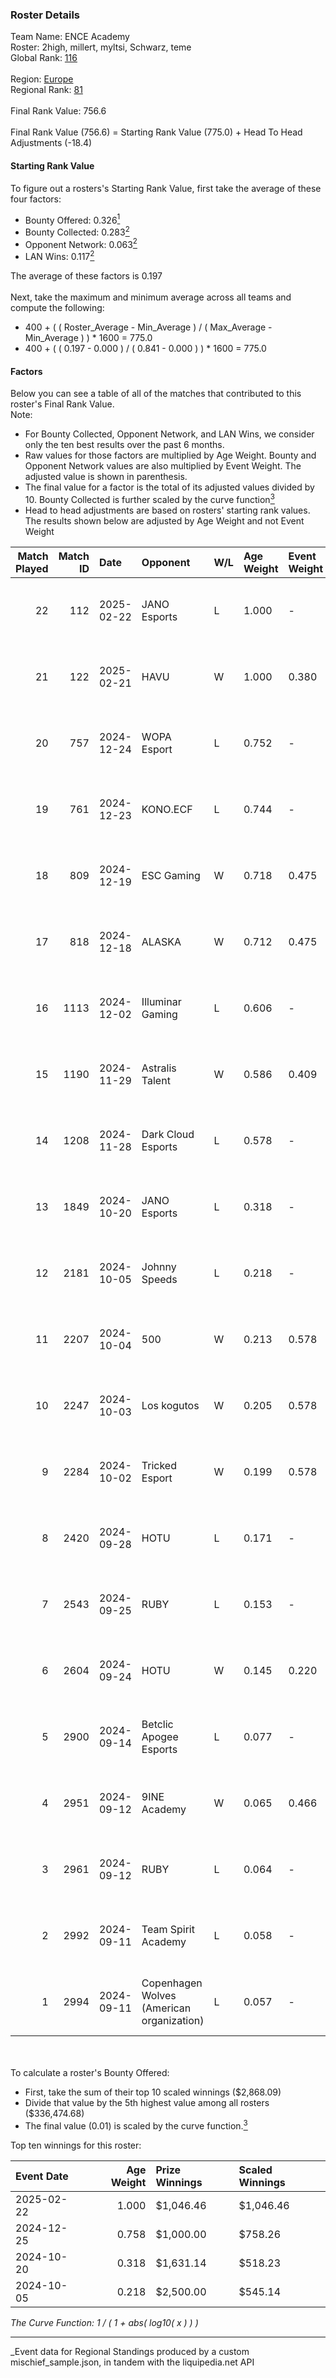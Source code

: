 ### Roster Details<br />
Team Name: ENCE Academy<br />
Roster: 2high, millert, myltsi, Schwarz, teme<br />
Global Rank: [116](../../standings_global_2025_03_01.md)<br />
<br />
Region: [Europe]( ../../standings_europe_2025_03_01.md)<br />
Regional Rank: [81]( ../../standings_europe_2025_03_01.md)<br />
<br />
Final Rank Value:  756.6<br />
<br />
Final Rank Value (756.6) = Starting Rank Value (775.0) + Head To Head Adjustments (-18.4)<br />

#### Starting Rank Value<br />
To figure out a rosters's Starting Rank Value, first take the average of these four factors:<br />
- Bounty Offered: 0.326[<sup>1</sup>](#table2)
- Bounty Collected: 0.283[<sup>2</sup>](#table1)
- Opponent Network: 0.063[<sup>2</sup>](#table1)
- LAN Wins: 0.117[<sup>2</sup>](#table1)

The average of these factors is 0.197<br />
<br />
Next, take the maximum and minimum average across all teams and compute the following:<br />
- 400 + ( ( Roster_Average - Min_Average ) / ( Max_Average - Min_Average ) ) * 1600 = 775.0
- 400 + ( ( 0.197 - 0.000 ) / ( 0.841 - 0.000 ) ) * 1600 = 775.0


#### Factors<br />
Below you can see a table of all of the matches that contributed to this roster's Final Rank Value.<br />
Note:<br />

- For Bounty Collected, Opponent Network, and LAN Wins, we consider only the ten best results over the past 6 months.
- Raw values for those factors are multiplied by Age Weight. Bounty and Opponent Network values are also multiplied by Event Weight. The adjusted value is shown in parenthesis.
- The final value for a factor is the total of its adjusted values divided by 10. Bounty Collected is further scaled by the curve function[<sup>3</sup>](#curveFunction)
- Head to head adjustments are based on rosters' starting rank values. The results shown below are adjusted by Age Weight and not Event Weight
<span id="table1"></span><br />


| Match Played | Match ID | Date       | Opponent                                  | W/L | Age Weight | Event Weight | Bounty Collected | Opponent Network | LAN Wins  | H2H Adj. | Roster                                |
| -: | -: | :- | :- | :- | :- | :- | :- | :- | :- | -: | :- |
|           22 |      112 | 2025-02-22 | JANO Esports                              | L   | 1.000      | -            | -                | -                | -         |   -11.05 | 2high, millert, myltsi, Schwarz, teme |
|           21 |      122 | 2025-02-21 | HAVU                                      | W   | 1.000      | 0.380        | 0.002 (0.001)    | 0.000 (0.000)    | 1 (1.000) |     6.44 | 2high, millert, myltsi, Schwarz, teme |
|           20 |      757 | 2024-12-24 | WOPA Esport                               | L   | 0.752      | -            | -                | -                | -         |   -10.13 | 2high, millert, myltsi, Schwarz, teme |
|           19 |      761 | 2024-12-23 | KONO.ECF                                  | L   | 0.744      | -            | -                | -                | -         |   -12.15 | 2high, millert, myltsi, Schwarz, teme |
|           18 |      809 | 2024-12-19 | ESC Gaming                                | W   | 0.718      | 0.475        | 0.000 (0.000)    | 0.207 (0.070)    | 0 (0.000) |     5.29 | 2high, millert, myltsi, Schwarz, teme |
|           17 |      818 | 2024-12-18 | ALASKA                                    | W   | 0.712      | 0.475        | 0.030 (0.010)    | 0.626 (0.212)    | 0 (0.000) |    17.44 | 2high, millert, myltsi, Schwarz, teme |
|           16 |     1113 | 2024-12-02 | Illuminar Gaming                          | L   | 0.606      | -            | -                | -                | -         |    -9.71 | 2high, millert, myltsi, Schwarz, teme |
|           15 |     1190 | 2024-11-29 | Astralis Talent                           | W   | 0.586      | 0.409        | 0.002 (0.001)    | 0.388 (0.093)    | 0 (0.000) |     7.95 | 2high, millert, myltsi, Schwarz, teme |
|           14 |     1208 | 2024-11-28 | Dark Cloud Esports                        | L   | 0.578      | -            | -                | -                | -         |    -9.93 | 2high, millert, myltsi, Schwarz, teme |
|           13 |     1849 | 2024-10-20 | JANO Esports                              | L   | 0.318      | -            | -                | -                | -         |    -3.90 | 2high, millert, myltsi, Schwarz, teme |
|           12 |     2181 | 2024-10-05 | Johnny Speeds                             | L   | 0.218      | -            | -                | -                | -         |    -2.36 | 2high, millert, myltsi, Schwarz, teme |
|           11 |     2207 | 2024-10-04 | 500                                       | W   | 0.213      | 0.578        | 0.086 (0.011)    | 1.000 (0.123)    | 0 (0.000) |     5.83 | 2high, millert, myltsi, Schwarz, teme |
|           10 |     2247 | 2024-10-03 | Los kogutos                               | W   | 0.205      | 0.578        | 0.027 (0.003)    | 0.387 (0.046)    | 0 (0.000) |     4.50 | 2high, millert, myltsi, Schwarz, teme |
|            9 |     2284 | 2024-10-02 | Tricked Esport                            | W   | 0.199      | 0.578        | 0.033 (0.004)    | 0.673 (0.077)    | 0 (0.000) |     3.87 | 2high, millert, myltsi, Schwarz, teme |
|            8 |     2420 | 2024-09-28 | HOTU                                      | L   | 0.171      | -            | -                | -                | -         |    -3.39 | 2high, millert, myltsi, Schwarz, teme |
|            7 |     2543 | 2024-09-25 | RUBY                                      | L   | 0.153      | -            | -                | -                | -         |    -3.89 | 2high, millert, myltsi, Schwarz, teme |
|            6 |     2604 | 2024-09-24 | HOTU                                      | W   | 0.145      | 0.220        | 0.000 (0.000)    | 0.217 (0.007)    | 0 (0.000) |     1.68 | 2high, millert, myltsi, Schwarz, teme |
|            5 |     2900 | 2024-09-14 | Betclic Apogee Esports                    | L   | 0.077      | -            | -                | -                | -         |    -1.53 | 2high, millert, myltsi, Schwarz, teme |
|            4 |     2951 | 2024-09-12 | 9INE Academy                              | W   | 0.065      | 0.466        | 0.000 (0.000)    | 0.000 (0.000)    | 0 (0.000) |     0.23 | 2high, millert, myltsi, Schwarz, teme |
|            3 |     2961 | 2024-09-12 | RUBY                                      | L   | 0.064      | -            | -                | -                | -         |    -1.63 | 2high, millert, myltsi, Schwarz, teme |
|            2 |     2992 | 2024-09-11 | Team Spirit Academy                       | L   | 0.058      | -            | -                | -                | -         |    -0.51 | 2high, millert, myltsi, Schwarz, teme |
|            1 |     2994 | 2024-09-11 | Copenhagen Wolves (American organization) | L   | 0.057      | -            | -                | -                | -         |    -1.45 | 2high, millert, myltsi, Schwarz, teme |

<br />
<span id="table2"></span><br />
To calculate a roster's Bounty Offered:<br />

- First, take the sum of their top 10 scaled winnings ($2,868.09)
- Divide that value by the 5th highest value among all rosters ($336,474.68)
- The final value (0.01) is scaled by the curve function.[<sup>3</sup>](#curveFunction)

Top ten winnings for this roster:<br />

| Event Date | Age Weight | Prize Winnings | Scaled Winnings |
| :- | -: | :- | :- |
| 2025-02-22 |      1.000 | $1,046.46      | $1,046.46       |
| 2024-12-25 |      0.758 | $1,000.00      | $758.26         |
| 2024-10-20 |      0.318 | $1,631.14      | $518.23         |
| 2024-10-05 |      0.218 | $2,500.00      | $545.14         |


<span id="curveFunction"></span>_The Curve Function: 1 / ( 1 + abs( log10( x ) ) )_<br />

---
_Event data for Regional Standings produced by a custom mischief_sample.json, in tandem with the liquipedia.net API<br />
